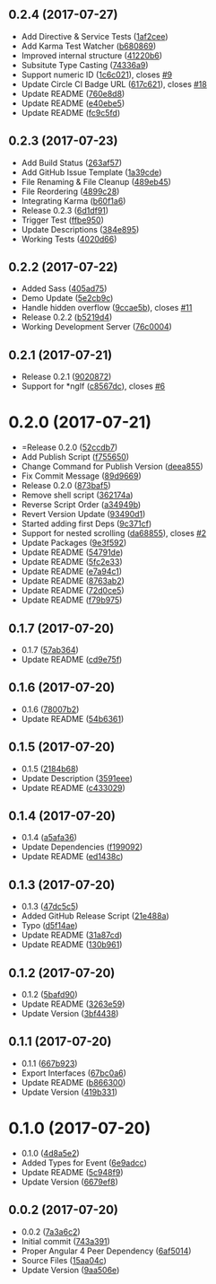 <a name="0.2.4"></a>
## 0.2.4 (2017-07-27)

* Add Directive & Service Tests ([1af2cee](https://github.com/nicky-lenaers/ngx-scroll-to/commit/1af2cee))
* Add Karma Test Watcher ([b680869](https://github.com/nicky-lenaers/ngx-scroll-to/commit/b680869))
* Improved internal structure ([41220b6](https://github.com/nicky-lenaers/ngx-scroll-to/commit/41220b6))
* Subsitute Type Casting ([74336a9](https://github.com/nicky-lenaers/ngx-scroll-to/commit/74336a9))
* Support numeric ID ([1c6c021](https://github.com/nicky-lenaers/ngx-scroll-to/commit/1c6c021)), closes [#9](https://github.com/nicky-lenaers/ngx-scroll-to/issues/9)
* Update Circle CI Badge URL ([617c621](https://github.com/nicky-lenaers/ngx-scroll-to/commit/617c621)), closes [#18](https://github.com/nicky-lenaers/ngx-scroll-to/issues/18)
* Update README ([760e8d8](https://github.com/nicky-lenaers/ngx-scroll-to/commit/760e8d8))
* Update README ([e40ebe5](https://github.com/nicky-lenaers/ngx-scroll-to/commit/e40ebe5))
* Update README ([fc9c5fd](https://github.com/nicky-lenaers/ngx-scroll-to/commit/fc9c5fd))



<a name="0.2.3"></a>
## 0.2.3 (2017-07-23)

* Add Build Status ([263af57](https://github.com/nicky-lenaers/ngx-scroll-to/commit/263af57))
* Add GitHub Issue Template ([1a39cde](https://github.com/nicky-lenaers/ngx-scroll-to/commit/1a39cde))
* File Renaming & File Cleanup ([489eb45](https://github.com/nicky-lenaers/ngx-scroll-to/commit/489eb45))
* File Reordering ([4899c28](https://github.com/nicky-lenaers/ngx-scroll-to/commit/4899c28))
* Integrating Karma ([b60f1a6](https://github.com/nicky-lenaers/ngx-scroll-to/commit/b60f1a6))
* Release 0.2.3 ([6d1df91](https://github.com/nicky-lenaers/ngx-scroll-to/commit/6d1df91))
* Trigger Test ([ffbe950](https://github.com/nicky-lenaers/ngx-scroll-to/commit/ffbe950))
* Update Descriptions ([384e895](https://github.com/nicky-lenaers/ngx-scroll-to/commit/384e895))
* Working Tests ([4020d66](https://github.com/nicky-lenaers/ngx-scroll-to/commit/4020d66))



<a name="0.2.2"></a>
## 0.2.2 (2017-07-22)

* Added Sass ([405ad75](https://github.com/nicky-lenaers/ngx-scroll-to/commit/405ad75))
* Demo Update ([5e2cb9c](https://github.com/nicky-lenaers/ngx-scroll-to/commit/5e2cb9c))
* Handle hidden overflow ([9ccae5b](https://github.com/nicky-lenaers/ngx-scroll-to/commit/9ccae5b)), closes [#11](https://github.com/nicky-lenaers/ngx-scroll-to/issues/11)
* Release 0.2.2 ([b5219d4](https://github.com/nicky-lenaers/ngx-scroll-to/commit/b5219d4))
* Working Development Server ([76c0004](https://github.com/nicky-lenaers/ngx-scroll-to/commit/76c0004))



<a name="0.2.1"></a>
## 0.2.1 (2017-07-21)

* Release 0.2.1 ([9020872](https://github.com/nicky-lenaers/ngx-scroll-to/commit/9020872))
* Support for *ngIf ([c8567dc](https://github.com/nicky-lenaers/ngx-scroll-to/commit/c8567dc)), closes [#6](https://github.com/nicky-lenaers/ngx-scroll-to/issues/6)



<a name="0.2.0"></a>
# 0.2.0 (2017-07-21)

* =Release 0.2.0 ([52ccdb7](https://github.com/nicky-lenaers/ngx-scroll-to/commit/52ccdb7))
* Add Publish Script ([f755650](https://github.com/nicky-lenaers/ngx-scroll-to/commit/f755650))
* Change Command for Publish Version ([deea855](https://github.com/nicky-lenaers/ngx-scroll-to/commit/deea855))
* Fix Commit Message ([89d9669](https://github.com/nicky-lenaers/ngx-scroll-to/commit/89d9669))
* Release 0.2.0 ([873baf5](https://github.com/nicky-lenaers/ngx-scroll-to/commit/873baf5))
* Remove shell script ([362174a](https://github.com/nicky-lenaers/ngx-scroll-to/commit/362174a))
* Reverse Script Order ([a34949b](https://github.com/nicky-lenaers/ngx-scroll-to/commit/a34949b))
* Revert Version Update ([93490d1](https://github.com/nicky-lenaers/ngx-scroll-to/commit/93490d1))
* Started adding first Deps ([9c371cf](https://github.com/nicky-lenaers/ngx-scroll-to/commit/9c371cf))
* Support for nested scrolling ([da68855](https://github.com/nicky-lenaers/ngx-scroll-to/commit/da68855)), closes [#2](https://github.com/nicky-lenaers/ngx-scroll-to/issues/2)
* Update Packages ([9e3f592](https://github.com/nicky-lenaers/ngx-scroll-to/commit/9e3f592))
* Update README ([54791de](https://github.com/nicky-lenaers/ngx-scroll-to/commit/54791de))
* Update README ([5fc2e33](https://github.com/nicky-lenaers/ngx-scroll-to/commit/5fc2e33))
* Update README ([e7a94c1](https://github.com/nicky-lenaers/ngx-scroll-to/commit/e7a94c1))
* Update README ([8763ab2](https://github.com/nicky-lenaers/ngx-scroll-to/commit/8763ab2))
* Update README ([72d0ce5](https://github.com/nicky-lenaers/ngx-scroll-to/commit/72d0ce5))
* Update README ([f79b975](https://github.com/nicky-lenaers/ngx-scroll-to/commit/f79b975))



<a name="0.1.7"></a>
## 0.1.7 (2017-07-20)

* 0.1.7 ([57ab364](https://github.com/nicky-lenaers/ngx-scroll-to/commit/57ab364))
* Update README ([cd9e75f](https://github.com/nicky-lenaers/ngx-scroll-to/commit/cd9e75f))



<a name="0.1.6"></a>
## 0.1.6 (2017-07-20)

* 0.1.6 ([78007b2](https://github.com/nicky-lenaers/ngx-scroll-to/commit/78007b2))
* Update README ([54b6361](https://github.com/nicky-lenaers/ngx-scroll-to/commit/54b6361))



<a name="0.1.5"></a>
## 0.1.5 (2017-07-20)

* 0.1.5 ([2184b68](https://github.com/nicky-lenaers/ngx-scroll-to/commit/2184b68))
* Update Description ([3591eee](https://github.com/nicky-lenaers/ngx-scroll-to/commit/3591eee))
* Update README ([c433029](https://github.com/nicky-lenaers/ngx-scroll-to/commit/c433029))



<a name="0.1.4"></a>
## 0.1.4 (2017-07-20)

* 0.1.4 ([a5afa36](https://github.com/nicky-lenaers/ngx-scroll-to/commit/a5afa36))
* Update Dependencies ([f199092](https://github.com/nicky-lenaers/ngx-scroll-to/commit/f199092))
* Update README ([ed1438c](https://github.com/nicky-lenaers/ngx-scroll-to/commit/ed1438c))



<a name="0.1.3"></a>
## 0.1.3 (2017-07-20)

* 0.1.3 ([47dc5c5](https://github.com/nicky-lenaers/ngx-scroll-to/commit/47dc5c5))
* Added GitHub Release Script ([21e488a](https://github.com/nicky-lenaers/ngx-scroll-to/commit/21e488a))
* Typo ([d5f14ae](https://github.com/nicky-lenaers/ngx-scroll-to/commit/d5f14ae))
* Update README ([31a87cd](https://github.com/nicky-lenaers/ngx-scroll-to/commit/31a87cd))
* Update README ([130b961](https://github.com/nicky-lenaers/ngx-scroll-to/commit/130b961))



<a name="0.1.2"></a>
## 0.1.2 (2017-07-20)

* 0.1.2 ([5bafd90](https://github.com/nicky-lenaers/ngx-scroll-to/commit/5bafd90))
* Update README ([3263e59](https://github.com/nicky-lenaers/ngx-scroll-to/commit/3263e59))
* Update Version ([3bf4438](https://github.com/nicky-lenaers/ngx-scroll-to/commit/3bf4438))



<a name="0.1.1"></a>
## 0.1.1 (2017-07-20)

* 0.1.1 ([667b923](https://github.com/nicky-lenaers/ngx-scroll-to/commit/667b923))
* Export Interfaces ([67bc0a6](https://github.com/nicky-lenaers/ngx-scroll-to/commit/67bc0a6))
* Update README ([b866300](https://github.com/nicky-lenaers/ngx-scroll-to/commit/b866300))
* Update Version ([419b331](https://github.com/nicky-lenaers/ngx-scroll-to/commit/419b331))



<a name="0.1.0"></a>
# 0.1.0 (2017-07-20)

* 0.1.0 ([4d8a5e2](https://github.com/nicky-lenaers/ngx-scroll-to/commit/4d8a5e2))
* Added Types for Event ([6e9adcc](https://github.com/nicky-lenaers/ngx-scroll-to/commit/6e9adcc))
* Update README ([5c948f9](https://github.com/nicky-lenaers/ngx-scroll-to/commit/5c948f9))
* Update Version ([6679ef8](https://github.com/nicky-lenaers/ngx-scroll-to/commit/6679ef8))



<a name="0.0.2"></a>
## 0.0.2 (2017-07-20)

* 0.0.2 ([7a3a6c2](https://github.com/nicky-lenaers/ngx-scroll-to/commit/7a3a6c2))
* Initial commit ([743a391](https://github.com/nicky-lenaers/ngx-scroll-to/commit/743a391))
* Proper Angular 4 Peer Dependency ([6af5014](https://github.com/nicky-lenaers/ngx-scroll-to/commit/6af5014))
* Source Files ([15aa04c](https://github.com/nicky-lenaers/ngx-scroll-to/commit/15aa04c))
* Update Version ([9aa506e](https://github.com/nicky-lenaers/ngx-scroll-to/commit/9aa506e))



